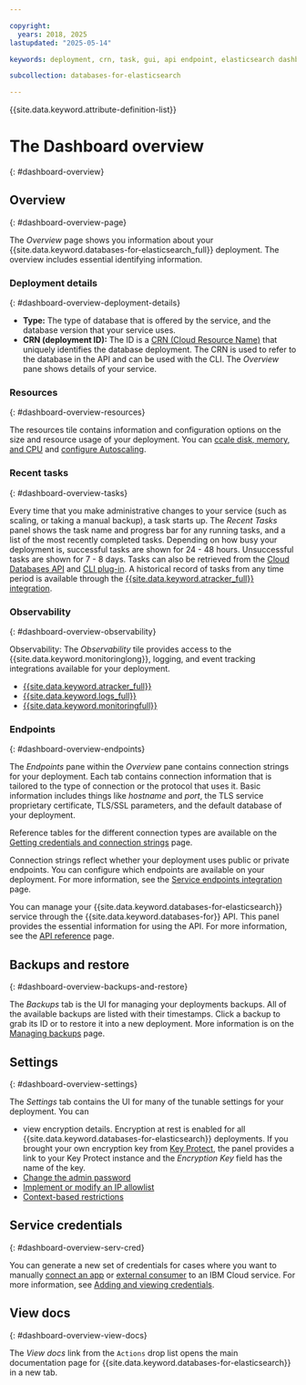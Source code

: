 ```yaml
---

copyright:
  years: 2018, 2025
lastupdated: "2025-05-14"

keywords: deployment, crn, task, gui, api endpoint, elasticsearch dashboard, elasticsearch connection strings

subcollection: databases-for-elasticsearch

---
```


{{site.data.keyword.attribute-definition-list}}

# The Dashboard overview
{: #dashboard-overview}

## Overview
{: #dashboard-overview-page}

The _Overview_ page shows you information about your {{site.data.keyword.databases-for-elasticsearch_full}} deployment. The overview includes essential identifying information.

### Deployment details
{: #dashboard-overview-deployment-details}

- **Type:** The type of database that is offered by the service, and the database version that your service uses.
- **CRN (deployment ID):** The ID is a [CRN (Cloud Resource Name)](/docs/account?topic=account-crn) that uniquely identifies the database deployment. The CRN is used to refer to the database in the API and can be used with the CLI. The _Overview_ pane shows details of your service.

### Resources
{: #dashboard-overview-resources}

The resources tile contains information and configuration options on the size and resource usage of your deployment. You can [ccale disk, memory, and CPU](/docs/databases-for-elasticsearch?topic=databases-for-elasticsearch-resources-scaling) and [configure Autoscaling](/docs/databases-for-elasticsearch?topic=databases-for-elasticsearch-autoscaling).

### Recent tasks
{: #dashboard-overview-tasks}

Every time that you make administrative changes to your service (such as scaling, or taking a manual backup), a task starts up. The _Recent Tasks_ panel shows the task name and progress bar for any running tasks, and a list of the most recently completed tasks. Depending on how busy your deployment is, successful tasks are shown for 24 - 48 hours. Unsuccessful tasks are shown for 7 - 8 days. Tasks can also be retrieved from the [Cloud Databases API](https://cloud.ibm.com/apidocs/cloud-databases-api/cloud-databases-api-v5#listdeploymenttasks) and [CLI plug-in](https://cloud.ibm.com/docs/databases-cli-plugin?topic=databases-cli-plugin-cdb-reference#deployment-tasks-list). A historical record of tasks from any time period is available through the [{{site.data.keyword.atracker_full}} integration](/docs/databases-for-elasticsearch?topic=databases-for-elasticsearch-at_events).

### Observability
{: #dashboard-overview-observability}

Observability: The _Observability_ tile provides access to the {{site.data.keyword.monitoringlong}}, logging, and event tracking integrations available for your deployment.

- [{{site.data.keyword.atracker_full}}](/docs/databases-for-elasticsearch?topic=databases-for-elasticsearch-at_events)
- [{{site.data.keyword.logs_full}}](/docs/databases-for-elasticsearch?topic=databases-for-elasticsearch-logging)
- [{{site.data.keyword.monitoringfull}}](/docs/databases-for-elasticsearch?topic=databases-for-elasticsearch-monitoring)

### Endpoints
{: #dashboard-overview-endpoints}

The _Endpoints_ pane within the _Overview_ pane contains connection strings for your deployment. Each tab contains connection information that is tailored to the type of connection or the protocol that uses it. Basic information includes things like _hostname_ and _port_, the TLS service proprietary certificate, TLS/SSL parameters, and the default database of your deployment.

Reference tables for the different connection types are available on the [Getting credentials and connection strings](/docs/databases-for-elasticsearch?topic=databases-for-elasticsearch-connection-strings) page.

Connection strings reflect whether your deployment uses public or private endpoints. You can configure which endpoints are available on your deployment. For more information, see the [Service endpoints integration](/docs/databases-for-elasticsearch?topic=databases-for-elasticsearch-service-endpoints) page.

You can manage your {{site.data.keyword.databases-for-elasticsearch}} service through the {{site.data.keyword.databases-for}} API. This panel provides the essential information for using the API. For more information, see the [API reference](https://cloud.ibm.com/apidocs/cloud-databases-api) page.

## Backups and restore
{: #dashboard-overview-backups-and-restore}

The _Backups_ tab is the UI for managing your deployments backups. All of the available backups are listed with their timestamps. Click a backup to grab its ID or to restore it into a new deployment. More information is on the [Managing backups](/docs/databases-for-elasticsearch?topic=databases-for-elasticsearch-dashboard-backups) page.

## Settings
{: #dashboard-overview-settings}

The _Settings_ tab contains the UI for many of the tunable settings for your deployment. You can
- view encryption details. Encryption at rest is enabled for all {{site.data.keyword.databases-for-elasticsearch}} deployments. If you brought your own encryption key from [Key Protect](/docs/databases-for-elasticsearch?topic=databases-for-elasticsearch-key-protect&interface=ui), the panel provides a link to your Key Protect instance and the _Encryption Key_ field has the name of the key.
- [Change the admin password](/docs/databases-for-elasticsearch?topic=databases-for-elasticsearch-user-management&interface=ui#user-management-set-admin-password-ui)
- [Implement or modify an IP allowlist](/docs/databases-for-elasticsearch?topic=databases-for-elasticsearch-allowlisting&interface=ui)
- [Context-based restrictions](/docs/databases-for-elasticsearch?topic=databases-for-elasticsearch-cbr&interface=ui)


## Service credentials
{: #dashboard-overview-serv-cred}

You can generate a new set of credentials for cases where you want to manually [connect an app](/docs/databases-for-elasticsearch?topic=databases-for-elasticsearch-ibmcloud-app) or [external consumer](/docs/databases-for-elasticsearch?topic=databases-for-elasticsearch-external-app) to an IBM Cloud service. For more information, see [Adding and viewing credentials](/docs/account?topic=account-service_credentials).

## View docs
{: #dashboard-overview-view-docs}

The _View docs_ link from the `Actions` drop list opens the main documentation page for {{site.data.keyword.databases-for-elasticsearch}} in a new tab.
